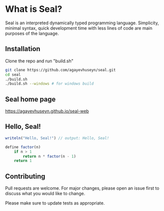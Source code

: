 # What is Seal?

Seal is an interpreted dynamically typed programming language. Simplicity, minimal syntax, quick development time with less lines of code are main purposes of the language.
## Installation

Clone the repo and run "build.sh"

```bash
git clone https://github.com/agayevhuseyn/seal.git
cd seal
./build.sh
./build.sh --windows # for windows build
```

## Seal home page

https://agayevhuseyn.github.io/seal-web

## Hello, Seal!

```javascript
writeln("Hello, Seal!") // output: Hello, Seal!

define factor(n)
    if n > 1
        return n * factor(n - 1)
    return 1
```

## Contributing

Pull requests are welcome. For major changes, please open an issue first
to discuss what you would like to change.

Please make sure to update tests as appropriate.

